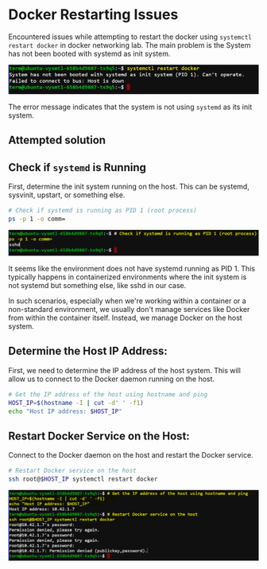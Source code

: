 # Docker Restarting Issues

Encountered issues while attempting to restart the docker using ``systemctl restart docker`` in docker networking lab. The main problem is the System has not been booted with systemd as init system. 

![alt text](../images/restart-01.PNG)

The error message indicates that the system is not using ``systemd`` as its init system.

## Attempted solution

## Check if ``systemd`` is Running

First, determine the init system running on the host. This can be systemd, sysvinit, upstart, or something else.

```sh
# Check if systemd is running as PID 1 (root process)
ps -p 1 -o comm=
```

![alt text](../images/restart-02.PNG)

It seems like the environment does not have systemd running as PID 1. This typically happens in containerized environments where the init system is not systemd but something else, like sshd in our case.

In such scenarios, especially when we're working within a container or a non-standard environment, we usually don't manage services like Docker from within the container itself. Instead, we manage Docker on the host system.

## Determine the Host IP Address:

First, we need to determine the IP address of the host system. This will allow us to connect to the Docker daemon running on the host.

```bash
# Get the IP address of the host using hostname and ping
HOST_IP=$(hostname -I | cut -d' ' -f1)
echo "Host IP address: $HOST_IP"
```

## Restart Docker Service on the Host:

Connect to the Docker daemon on the host and restart the Docker service.

```bash
# Restart Docker service on the host
ssh root@$HOST_IP systemctl restart docker
```

![alt text](../images/restart-03.PNG)
